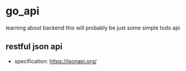 # go_api

learning about backend
this will probably be just some simple todo api

## restful json api
- specification: https://jsonapi.org/

